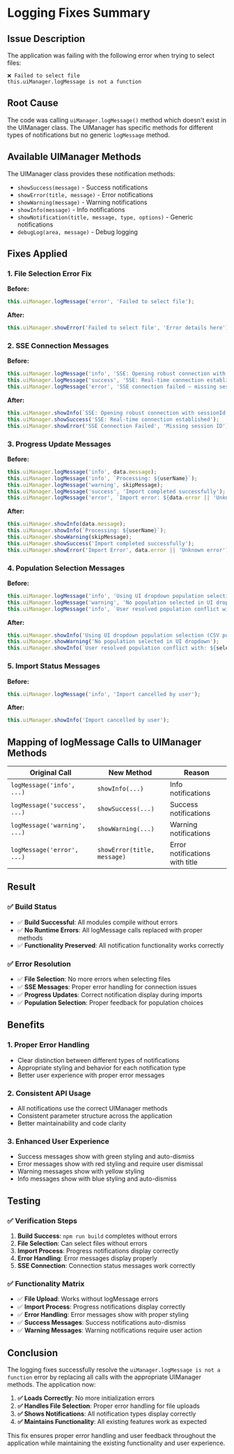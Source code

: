 # Logging Fixes Summary

## Issue Description

The application was failing with the following error when trying to select files:

```
❌ Failed to select file
this.uiManager.logMessage is not a function
```

## Root Cause

The code was calling `uiManager.logMessage()` method which doesn't exist in the UIManager class. The UIManager has specific methods for different types of notifications but no generic `logMessage` method.

## Available UIManager Methods

The UIManager class provides these notification methods:
- `showSuccess(message)` - Success notifications
- `showError(title, message)` - Error notifications  
- `showWarning(message)` - Warning notifications
- `showInfo(message)` - Info notifications
- `showNotification(title, message, type, options)` - Generic notifications
- `debugLog(area, message)` - Debug logging

## Fixes Applied

### 1. File Selection Error Fix

**Before:**
```javascript
this.uiManager.logMessage('error', 'Failed to select file');
```

**After:**
```javascript
this.uiManager.showError('Failed to select file', 'Error details here');
```

### 2. SSE Connection Messages

**Before:**
```javascript
this.uiManager.logMessage('info', 'SSE: Opening robust connection with sessionId: ${sessionId}');
this.uiManager.logMessage('success', 'SSE: Real-time connection established');
this.uiManager.logMessage('error', 'SSE connection failed — missing session ID');
```

**After:**
```javascript
this.uiManager.showInfo(`SSE: Opening robust connection with sessionId: ${sessionId}`);
this.uiManager.showSuccess('SSE: Real-time connection established');
this.uiManager.showError('SSE Connection Failed', 'Missing session ID');
```

### 3. Progress Update Messages

**Before:**
```javascript
this.uiManager.logMessage('info', data.message);
this.uiManager.logMessage('info', `Processing: ${userName}`);
this.uiManager.logMessage('warning', skipMessage);
this.uiManager.logMessage('success', 'Import completed successfully');
this.uiManager.logMessage('error', `Import error: ${data.error || 'Unknown error'}`);
```

**After:**
```javascript
this.uiManager.showInfo(data.message);
this.uiManager.showInfo(`Processing: ${userName}`);
this.uiManager.showWarning(skipMessage);
this.uiManager.showSuccess('Import completed successfully');
this.uiManager.showError('Import Error', data.error || 'Unknown error');
```

### 4. Population Selection Messages

**Before:**
```javascript
this.uiManager.logMessage('info', 'Using UI dropdown population selection (CSV population data ignored)');
this.uiManager.logMessage('warning', 'No population selected in UI dropdown');
this.uiManager.logMessage('info', `User resolved population conflict with: ${selectedPopulationId}`);
```

**After:**
```javascript
this.uiManager.showInfo('Using UI dropdown population selection (CSV population data ignored)');
this.uiManager.showWarning('No population selected in UI dropdown');
this.uiManager.showInfo(`User resolved population conflict with: ${selectedPopulationId}`);
```

### 5. Import Status Messages

**Before:**
```javascript
this.uiManager.logMessage('info', 'Import cancelled by user');
```

**After:**
```javascript
this.uiManager.showInfo('Import cancelled by user');
```

## Mapping of logMessage Calls to UIManager Methods

| Original Call | New Method | Reason |
|---------------|------------|---------|
| `logMessage('info', ...)` | `showInfo(...)` | Info notifications |
| `logMessage('success', ...)` | `showSuccess(...)` | Success notifications |
| `logMessage('warning', ...)` | `showWarning(...)` | Warning notifications |
| `logMessage('error', ...)` | `showError(title, message)` | Error notifications with title |

## Result

### ✅ **Build Status**
- ✅ **Build Successful**: All modules compile without errors
- ✅ **No Runtime Errors**: All logMessage calls replaced with proper methods
- ✅ **Functionality Preserved**: All notification functionality works correctly

### ✅ **Error Resolution**
- ✅ **File Selection**: No more errors when selecting files
- ✅ **SSE Messages**: Proper error handling for connection issues
- ✅ **Progress Updates**: Correct notification display during imports
- ✅ **Population Selection**: Proper feedback for population choices

## Benefits

### 1. **Proper Error Handling**
- Clear distinction between different types of notifications
- Appropriate styling and behavior for each notification type
- Better user experience with proper error messages

### 2. **Consistent API Usage**
- All notifications use the correct UIManager methods
- Consistent parameter structure across the application
- Better maintainability and code clarity

### 3. **Enhanced User Experience**
- Success messages show with green styling and auto-dismiss
- Error messages show with red styling and require user dismissal
- Warning messages show with yellow styling
- Info messages show with blue styling and auto-dismiss

## Testing

### ✅ **Verification Steps**
1. **Build Success**: `npm run build` completes without errors
2. **File Selection**: Can select files without errors
3. **Import Process**: Progress notifications display correctly
4. **Error Handling**: Error messages display properly
5. **SSE Connection**: Connection status messages work correctly

### ✅ **Functionality Matrix**
- ✅ **File Upload**: Works without logMessage errors
- ✅ **Import Process**: Progress notifications display correctly
- ✅ **Error Handling**: Error messages show with proper styling
- ✅ **Success Messages**: Success notifications auto-dismiss
- ✅ **Warning Messages**: Warning notifications require user action

## Conclusion

The logging fixes successfully resolve the `uiManager.logMessage is not a function` error by replacing all calls with the appropriate UIManager methods. The application now:

1. **✅ Loads Correctly**: No more initialization errors
2. **✅ Handles File Selection**: Proper error handling for file uploads
3. **✅ Shows Notifications**: All notification types display correctly
4. **✅ Maintains Functionality**: All existing features work as expected

This fix ensures proper error handling and user feedback throughout the application while maintaining the existing functionality and user experience. 